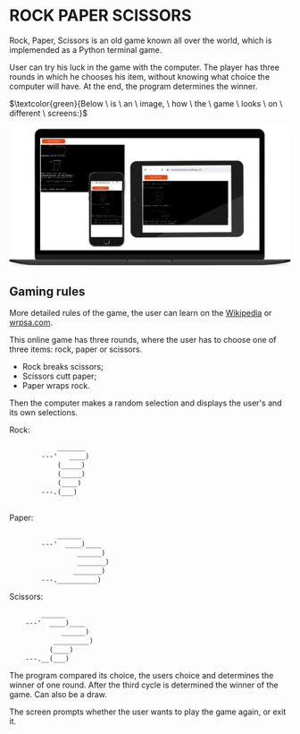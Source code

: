 # ROCK PAPER SCISSORS

Rock, Paper, Scissors is an old game known all over the world, which is implemended as a Python terminal game.

User can try his luck in the game with the computer. The player has three rounds in which he chooses his item, without knowing what choice the computer will have. At the end, the program determines the winner.

$\textcolor{green}{Below \ is \ an \ image, \ how \ the \ game \ looks \ on \ different \ screens:}$

![Screen photo](/Images/laptop-frame-gray_!.png)

## Gaming rules

More detailed rules of the game, the user can learn on the [Wikipedia](https://en.wikipedia.org/wiki/Rock_paper_scissors) or [wrpsa.com](https://wrpsa.com/the-official-rules-of-rock-paper-scissors/).

This online game has three rounds, where the user has to choose one of three items: rock, paper or scissors.

* Rock breaks scissors;
* Scissors cutt paper;
* Paper wraps rock.

Then the computer makes a random selection and displays the user's and its own selections.

Rock:

```
            _______
        ---'   ____)
            (_____)
            (_____)
            (____)
        ---.(___)
                 
```

Paper:

```
            ______
        ---'  ____)____
                 ______)
                 _______)
                _______)
        ---.__________)
```

Scissors:

```
        ______
    ---'  ____)____
             ______)
           _________)
          (____)
    ---.__(___)
```                                                                                                      

The program compared its choice, the users choice and determines the winner of one round.
After the third cycle is determined the winner of the game. Can also be a draw.

The screen prompts whether the user wants to play the game again, or exit it.






